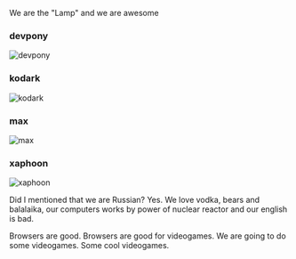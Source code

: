 We are the "Lamp" and we are awesome

### devpony ###
![devpony](http://habrastorage.org/files/9a2/51b/82f/9a251b82f1694043b9245f5f0ccbad92.jpg)
### kodark ###
![kodark](http://habrastorage.org/files/5fc/5e4/8ba/5fc5e48ba4804bfd88c53d2c025cf9ad.jpg)
### max ###
![max](http://habrastorage.org/files/5f5/a13/35b/5f5a1335bbb947b28acf73895e658a81.jpg)
### xaphoon ###
![xaphoon](http://habrastorage.org/files/f21/d27/ca8/f21d27ca893944889195e1f99f2a4c0d.jpg)

Did I mentioned that we are Russian? Yes. We love vodka, bears and balalaika, our computers works by power of nuclear reactor and our english is bad. 

Browsers are good. Browsers are good for videogames. We are going to do some videogames. Some cool videogames.